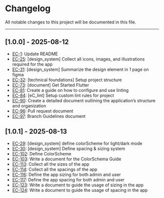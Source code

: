 # Changelog

All notable changes to this project will be documented in this file.

---

## [1.0.0] - 2025-08-12

- [EC-1](https://github.com/kietpham-agilityio/e-commerce/issues/1): Update README
- [EC-25](https://github.com/kietpham-agilityio/e-commerce/issues/25): [design_system] Collect all icons, images, and illustrations required for the app
- [EC-31](https://github.com/kietpham-agilityio/e-commerce/issues/31): [design_system] Summarize the design element in 1 page on figma
- [EC-32](https://github.com/kietpham-agilityio/e-commerce/issues/32): [technical foundations] Setup project structure
- [EC-73](https://github.com/kietpham-agilityio/e-commerce/issues/73): [document] Get Started Flutter
- [EC-81](https://github.com/kietpham-agilityio/e-commerce/issues/81): Create a guide on how to configure and use linting
- [EC-84](https://github.com/kietpham-agilityio/e-commerce/issues/84): [eC_lint] Setup custom lint rules for project
- [EC-90](https://github.com/kietpham-agilityio/e-commerce/issues/90): Create a detailed document outlining the application’s structure and organization
- [EC-96](https://github.com/kietpham-agilityio/e-commerce/issues/96): Pull request document
- [EC-97](https://github.com/kietpham-agilityio/e-commerce/issues/97): Branch Guidelines document

## [1.0.1] - 2025-08-13
- [EC-29](https://github.com/kietpham-agilityio/e-commerce/issues/29): [design_system] define colorScheme for light/dark mode
- [EC-30](https://github.com/kietpham-agilityio/e-commerce/issues/30): [design_system] Define spacing & sizing system
- [EC-102](https://github.com/kietpham-agilityio/e-commerce/issues/102): Define ColorScheme
- [EC-103](https://github.com/kietpham-agilityio/e-commerce/issues/103): Write a document for the ColorSchema Guide
- [EC-113](https://github.com/kietpham-agilityio/e-commerce/issues/113): Collect all the sizes of the app
- [EC-114](https://github.com/kietpham-agilityio/e-commerce/issues/114): Collect all the spacings of the app
- [EC-116](https://github.com/kietpham-agilityio/e-commerce/issues/116): Define the app sizing for both admin and user
- [EC-117](https://github.com/kietpham-agilityio/e-commerce/issues/117): Define the app spacing for both admin and user
- [EC-123](https://github.com/kietpham-agilityio/e-commerce/issues/123): Write a document to guide the usage of sizing in the app
- [EC-124](https://github.com/kietpham-agilityio/e-commerce/issues/124): Write a document to guide the usage of spacing in the app
